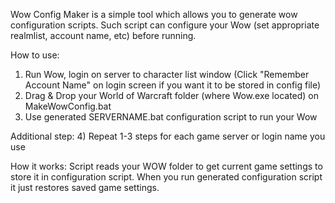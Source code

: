 Wow Config Maker is a simple tool which allows you to generate wow configuration scripts. 
Such script can configure your Wow (set appropriate realmlist, account name, etc) before running.

How to use:
1) Run Wow, login on server to character list window (Click "Remember Account Name" on login screen if you want it to be stored in config file)
2) Drag & Drop your World of Warcraft folder (where Wow.exe located) on MakeWowConfig.bat
3) Use generated SERVERNAME.bat configuration script to run your Wow

Additional step:
4) Repeat 1-3 steps for each game server or login name you use

How it works:
Script reads your WOW folder to get current game settings to store it in configuration script. When you run generated configuration script it just restores saved game settings.